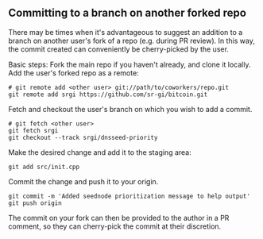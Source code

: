 ## Committing to a branch on another forked repo
There may be times when it's advantageous to suggest an addition to a branch on another user's fork of a repo (e.g. during PR review).  In this way, the commit created can conveniently be cherry-picked by the user.

Basic steps:
Fork the main repo if you haven't already, and clone it locally.
Add the user's forked repo as a remote:
```
# git remote add <other user> git://path/to/coworkers/repo.git
git remote add srgi https://github.com/sr-gi/bitcoin.git
```
Fetch and checkout the user's branch on which you wish to add a commit.
```
# git fetch <other user>
git fetch srgi
git checkout --track srgi/dnsseed-priority
```
Make the desired change and add it to the staging area:
```
git add src/init.cpp
```
Commit the change and push it to your origin.
```
git commit -m 'Added seednode prioritization message to help output'
git push origin
```

The commit on your fork can then be provided to the author in a PR comment, so they can cherry-pick the commit at their discretion.

